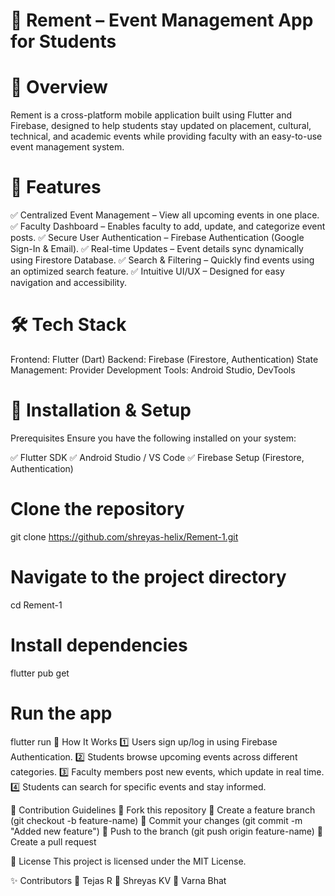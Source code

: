# 📌 Rement – Event Management App for Students
# 📖 Overview
Rement is a cross-platform mobile application built using Flutter and Firebase, designed to help students stay updated on placement, cultural, technical, and academic events while providing faculty with an easy-to-use event management system.

# 🎯 Features
✅ Centralized Event Management – View all upcoming events in one place.
✅ Faculty Dashboard – Enables faculty to add, update, and categorize event posts.
✅ Secure User Authentication – Firebase Authentication (Google Sign-In & Email).
✅ Real-time Updates – Event details sync dynamically using Firestore Database.
✅ Search & Filtering – Quickly find events using an optimized search feature.
✅ Intuitive UI/UX – Designed for easy navigation and accessibility.

# 🛠️ Tech Stack
Frontend: Flutter (Dart)
Backend: Firebase (Firestore, Authentication)
State Management: Provider
Development Tools: Android Studio, DevTools

# 🚀 Installation & Setup
Prerequisites
Ensure you have the following installed on your system:

✅ Flutter SDK
✅ Android Studio / VS Code
✅ Firebase Setup (Firestore, Authentication)

# Clone the repository
git clone https://github.com/shreyas-helix/Rement-1.git

# Navigate to the project directory
cd Rement-1

# Install dependencies
flutter pub get

# Run the app
flutter run
📌 How It Works
1️⃣ Users sign up/log in using Firebase Authentication.
2️⃣ Students browse upcoming events across different categories.
3️⃣ Faculty members post new events, which update in real time.
4️⃣ Students can search for specific events and stay informed.

🤝 Contribution Guidelines
🔹 Fork this repository
🔹 Create a feature branch (git checkout -b feature-name)
🔹 Commit your changes (git commit -m "Added new feature")
🔹 Push to the branch (git push origin feature-name)
🔹 Create a pull request

📜 License
This project is licensed under the MIT License.

✨ Contributors
👤 Tejas R
👤 Shreyas KV
👤 Varna Bhat

